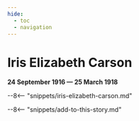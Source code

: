 ```yaml
---
hide:
  - toc
  - navigation 
---
```


# Iris Elizabeth Carson

**24 September 1916 — 25 March 1918**

--8<-- "snippets/iris-elizabeth-carson.md"

--8<-- "snippets/add-to-this-story.md"